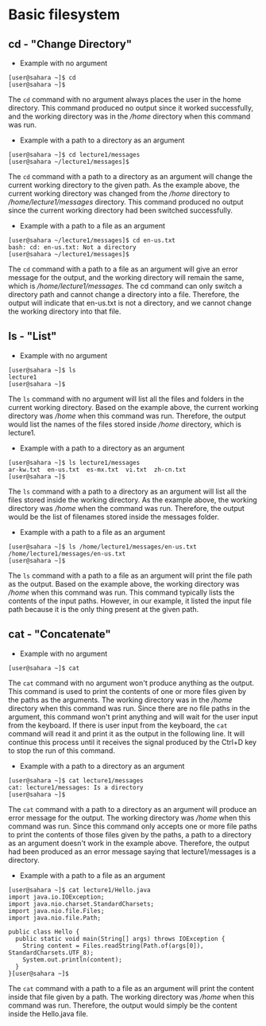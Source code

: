 # Basic filesystem

## cd - "Change Directory"

* Example with no argument

```
[user@sahara ~]$ cd
[user@sahara ~]$ 
```
The ```cd``` command with no argument always places the user in the home directory. This command produced no output since it worked successfully, and the working directory was in the _/home_ directory when this command was run. 


* Example with a path to a directory as an argument

```
[user@sahara ~]$ cd lecture1/messages
[user@sahara ~/lecture1/messages]$ 
```
The ```cd``` command with a path to a directory as an argument will change the current working directory to the given path. As the example above, the current working directory was changed from the _/home_ directory to _/home/lecture1/messages_ directory. This command produced no output since the current working directory had been switched successfully.

* Example with a path to a file as an argument

```
[user@sahara ~/lecture1/messages]$ cd en-us.txt
bash: cd: en-us.txt: Not a directory
[user@sahara ~/lecture1/messages]$ 
```
The ```cd``` command with a path to a file as an argument will give an error message for the output, and the working directory will remain the same, which is _/home/lecture1/messages_. The cd command can only switch a directory path and cannot change a directory into a file. Therefore, the output will indicate that en-us.txt is not a directory, and we cannot change the working directory into that file.

## ls - "List"

* Example with no argument

```
[user@sahara ~]$ ls
lecture1
[user@sahara ~]$ 
```
The ```ls``` command with no argument will list all the files and folders in the current working directory. Based on the example above, the current working directory was _/home_ when this command was run. Therefore, the output would list the names of the files stored inside _/home_ directory, which is lecture1.


* Example with a path to a directory as an argument

```
[user@sahara ~]$ ls lecture1/messages
ar-kw.txt  en-us.txt  es-mx.txt  vi.txt  zh-cn.txt
[user@sahara ~]$ 
```
The ```ls``` command with a path to a directory as an argument will list all the files stored inside the working directory. As the example above, the working directory was _/home_ when the command was run. Therefore, the output would be the list of filenames stored inside the messages folder. 

* Example with a path to a file as an argument

```
[user@sahara ~]$ ls /home/lecture1/messages/en-us.txt
/home/lecture1/messages/en-us.txt
[user@sahara ~]$ 
```
The ```ls``` command with a path to a file as an argument will print the file path as the output. Based on the example above, the working directory was _/home_ when this command was run. This command typically lists the contents of the input paths. However, in our example, it listed the input file path because it is the only thing present at the given path.


## cat - "Concatenate"

* Example with no argument

```
[user@sahara ~]$ cat

```
The ```cat``` command with no argument won't produce anything as the output. This command is used to print the contents of one or more files given by the paths as the arguments. 
The working directory was in the _/home_ directory when this command was run. Since there are no file paths in the argument, this command won't print anything and will wait for the user input from the keyboard. If there is user input from the keyboard, the ```cat``` command will read it and print it as the output in the following line. It will continue this process until it receives the signal produced by the Ctrl+D key to stop the run of this command.

* Example with a path to a directory as an argument

```
[user@sahara ~]$ cat lecture1/messages
cat: lecture1/messages: Is a directory
[user@sahara ~]$ 
```
The ```cat``` command with a path to a directory as an argument will produce an error message for the output. The working directory was _/home_ when this command was run. Since this command only accepts one or more file paths to print the contents of those files given by the paths, a path to a directory as an argument doesn't work in the example above. Therefore, the output had been produced as an error message saying that lecture1/messages is a directory. 

* Example with a path to a file as an argument

```
[user@sahara ~]$ cat lecture1/Hello.java
import java.io.IOException;
import java.nio.charset.StandardCharsets;
import java.nio.file.Files;
import java.nio.file.Path;

public class Hello {
  public static void main(String[] args) throws IOException {
    String content = Files.readString(Path.of(args[0]), StandardCharsets.UTF_8);    
    System.out.println(content);
  }
}[user@sahara ~]$ 
```
The ```cat``` command with a path to a file as an argument will print the content inside that file given by a path.
The working directory was _/home_ when this command was run. Therefore, the output would simply be the content inside the Hello.java file.





